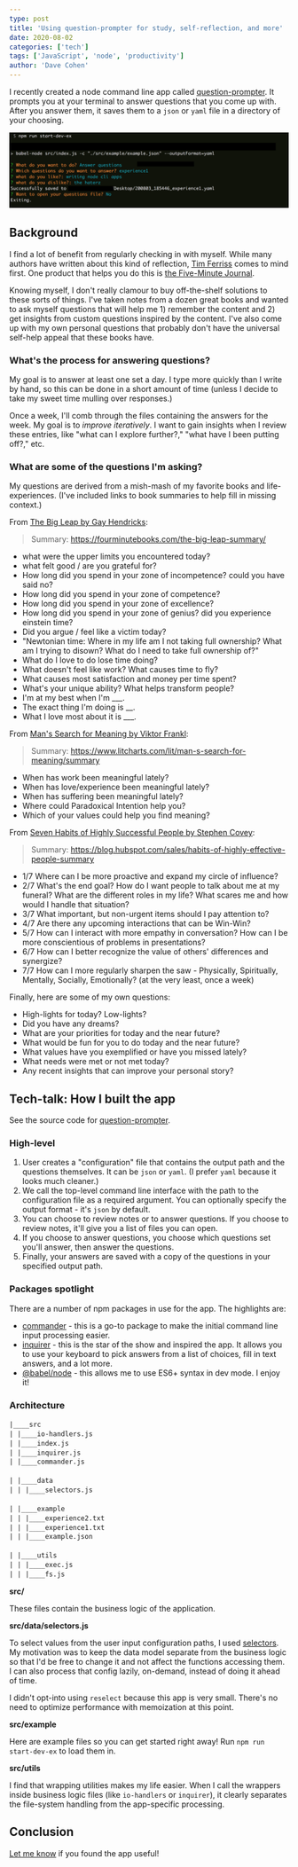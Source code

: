 ```yaml
---
type: post
title: 'Using question-prompter for study, self-reflection, and more'
date: 2020-08-02
categories: ['tech']
tags: ['JavaScript', 'node', 'productivity']
author: 'Dave Cohen'
---
```


I recently created a node command line app called [question-prompter](https://github.com/scraggo/question-prompter). It prompts you at your terminal to answer questions that you come up with. After you answer them, it saves them to a `json` or `yaml` file in a directory of your choosing.

![question-prompter](question-prompter.png)

## Background

I find a lot of benefit from regularly checking in with myself. While many authors have written about this kind of reflection, [Tim Ferriss](https://tim.blog/2015/01/15/morning-pages/) comes to mind first. One product that helps you do this is [the Five-Minute Journal](https://thehustle.co/the-five-minute-journal-will-make-you-happier).

Knowing myself, I don't really clamour to buy off-the-shelf solutions to these sorts of things. I've taken notes from a dozen great books and wanted to ask myself questions that will help me 1) remember the content and 2) get insights from custom questions inspired by the content. I've also come up with my own personal questions that probably don't have the universal self-help appeal that these books have.

### What's the process for answering questions?

My goal is to answer at least one set a day. I type more quickly than I write by hand, so this can be done in a short amount of time (unless I decide to take my sweet time mulling over responses.)

Once a week, I'll comb through the files containing the answers for the week. My goal is to _improve iteratively_. I want to gain insights when I review these entries, like "what can I explore further?," "what have I been putting off?," etc.

### What are some of the questions I'm asking?

My questions are derived from a mish-mash of my favorite books and life-experiences. (I've included links to book summaries to help fill in missing context.)

From [The Big Leap by Gay Hendricks](https://www.amazon.com/Big-Leap-Conquer-Hidden-Level/dp/0061735361):

> Summary: <https://fourminutebooks.com/the-big-leap-summary/>

- what were the upper limits you encountered today?
- what felt good / are you grateful for?
- How long did you spend in your zone of incompetence? could you have said no?
- How long did you spend in your zone of competence?
- How long did you spend in your zone of excellence?
- How long did you spend in your zone of genius? did you experience einstein time?
- Did you argue / feel like a victim today?
- "Newtonian time: Where in my life am I not taking full ownership? What am I trying to disown? What do I need to take full ownership of?"
- What do I love to do lose time doing?
- What doesn't feel like work? What causes time to fly?
- What causes most satisfaction and money per time spent?
- What's your unique ability? What helps transform people?
- I'm at my best when I'm \_\_\_.
- The exact thing I'm doing is \_\_\.
- What I love most about it is \_\_\_.

From [Man's Search for Meaning by Viktor Frankl](https://www.amazon.com/Mans-Search-Meaning-Viktor-Frankl/dp/080701429X):

> Summary: <https://www.litcharts.com/lit/man-s-search-for-meaning/summary>

- When has work been meaningful lately?
- When has love/experience been meaningful lately?
- When has suffering been meaningful lately?
- Where could Paradoxical Intention help you?
- Which of your values could help you find meaning?

From [Seven Habits of Highly Successful People by Stephen Covey](https://www.amazon.com/dp/1476740054/ref=cm_sw_em_r_mt_dp_U_gLrNDbQGQKKX2):

> Summary: <https://blog.hubspot.com/sales/habits-of-highly-effective-people-summary>

- 1/7 Where can I be more proactive and expand my circle of influence?
- 2/7 What's the end goal? How do I want people to talk about me at my funeral? What are the different roles in my life? What scares me and how would I handle that situation?
- 3/7 What important, but non-urgent items should I pay attention to?
- 4/7 Are there any upcoming interactions that can be Win-Win?
- 5/7 How can I interact with more empathy in conversation? How can I be more conscientious of problems in presentations?
- 6/7 How can I better recognize the value of others' differences and synergize?
- 7/7 How can I more regularly sharpen the saw - Physically, Spiritually, Mentally, Socially, Emotionally? (at the very least, once a week)

Finally, here are some of my own questions:

- High-lights for today? Low-lights?
- Did you have any dreams?
- What are your priorities for today and the near future?
- What would be fun for you to do today and the near future?
- What values have you exemplified or have you missed lately?
- What needs were met or not met today?
- Any recent insights that can improve your personal story?

## Tech-talk: How I built the app

See the source code for [question-prompter](https://github.com/scraggo/question-prompter).

### High-level

1. User creates a "configuration" file that contains the output path and the questions themselves. It can be `json` or `yaml`. (I prefer `yaml` because it looks much cleaner.)
2. We call the top-level command line interface with the path to the configuration file as a required argument. You can optionally specify the output format - it's `json` by default.
3. You can choose to review notes or to answer questions. If you choose to review notes, it'll give you a list of files you can open.
4. If you choose to answer questions, you choose which questions set you'll answer, then answer the questions.
5. Finally, your answers are saved with a copy of the questions in your specified output path.

### Packages spotlight

There are a number of npm packages in use for the app. The highlights are:

- [commander](https://www.npmjs.com/package/commander) - this is a go-to package to make the initial command line input processing easier.
- [inquirer](https://www.npmjs.com/package/inquirer) - this is the star of the show and inspired the app. It allows you to use your keyboard to pick answers from a list of choices, fill in text answers, and a lot more.
- [@babel/node](https://babeljs.io/docs/en/babel-node) - this allows me to use ES6+ syntax in dev mode. I enjoy it!

### Architecture

```txt
|____src
| |____io-handlers.js
| |____index.js
| |____inquirer.js
| |____commander.js

| |____data
| | |____selectors.js

| |____example
| | |____experience2.txt
| | |____experience1.txt
| | |____example.json

| |____utils
| | |____exec.js
| | |____fs.js
```

**src/**

These files contain the business logic of the application.

**src/data/selectors.js**

To select values from the user input configuration paths, I used [selectors](https://medium.com/@pearlmcphee/selectors-react-redux-reselect-9ab984688dd4). My motivation was to keep the data model separate from the business logic so that I'd be free to change it and not affect the functions accessing them. I can also process that config lazily, on-demand, instead of doing it ahead of time.

I didn't opt-into using `reselect` because this app is very small. There's no need to optimize performance with memoization at this point.

**src/example**

Here are example files so you can get started right away! Run `npm run start-dev-ex` to load them in.

**src/utils**

I find that wrapping utilities makes my life easier. When I call the wrappers inside business logic files (like `io-handlers` or `inquirer`), it clearly separates the file-system handling from the app-specific processing.

## Conclusion

[Let me know](/contact) if you found the app useful!
